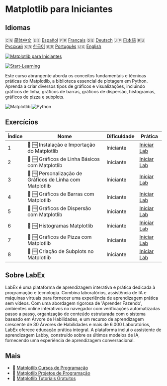 # Matplotlib para Iniciantes

## Idiomas

🇨🇳 [简体中文](README_zh.md) 🇪🇸 [Español](README_es.md) 🇫🇷 [Français](README_fr.md) 🇩🇪 [Deutsch](README_de.md) 🇯🇵 [日本語](README_ja.md) 🇷🇺 [Русский](README_ru.md) 🇰🇷 [한국어](README_ko.md) 🇧🇷 [Português](README_pt.md) 🇺🇸 [English](README.md) 

[![Matplotlib para Iniciantes](https://cover-creator.labex.io/matplotlib-for-beginners.png?lang=pt)](https://labex.io/pt/courses/matplotlib-for-beginners)

[![Start-Learning](https://img.shields.io/badge/Start-Learning-whitesmoke?style=for-the-badge)](https://labex.io/pt/courses/matplotlib-for-beginners)

Este curso abrangente aborda os conceitos fundamentais e técnicas práticas do Matplotlib, a biblioteca essencial de plotagem em Python. Aprenda a criar diversos tipos de gráficos e visualizações, incluindo gráficos de linha, gráficos de barras, gráficos de dispersão, histogramas, gráficos de pizza e subplots.

![Matplotlib](https://img.shields.io/badge/Matplotlib-whitesmoke?style=for-the-badge&logo=matplotlib)
![Python](https://img.shields.io/badge/Python-whitesmoke?style=for-the-badge&logo=python)


## Exercícios

|   Índice | Nome                                                     | Dificuldade   | Prática                                                                                                                      |
|----------|----------------------------------------------------------|---------------|------------------------------------------------------------------------------------------------------------------------------|
|        1 | 📖 🆓 Instalação e Importação do Matplotlib              | Iniciante     | <a target='_blank' href='https://labex.io/pt/tutorials/matplotlib-matplotlib-installation-and-import-596567'>Iniciar Lab</a> |
|        2 | 📖 🆓 Gráficos de Linha Básicos com Matplotlib           | Iniciante     | <a target='_blank' href='https://labex.io/pt/tutorials/matplotlib-matplotlib-basic-line-plots-596564'>Iniciar Lab</a>        |
|        3 | 📖 🆓 Personalização de Gráficos de Linha com Matplotlib | Iniciante     | <a target='_blank' href='https://labex.io/pt/tutorials/matplotlib-matplotlib-customizing-line-plots-596565'>Iniciar Lab</a>  |
|        4 | 📖 🆓 Gráficos de Barras com Matplotlib                  | Iniciante     | <a target='_blank' href='https://labex.io/pt/tutorials/matplotlib-matplotlib-bar-charts-596563'>Iniciar Lab</a>              |
|        5 | 📖 🆓 Gráficos de Dispersão com Matplotlib               | Iniciante     | <a target='_blank' href='https://labex.io/pt/tutorials/matplotlib-matplotlib-scatter-plots-596569'>Iniciar Lab</a>           |
|        6 | 📖 🆓 Histogramas Matplotlib                             | Iniciante     | <a target='_blank' href='https://labex.io/pt/tutorials/matplotlib-matplotlib-histograms-596566'>Iniciar Lab</a>              |
|        7 | 📖 🆓 Gráficos de Pizza com Matplotlib                   | Iniciante     | <a target='_blank' href='https://labex.io/pt/tutorials/matplotlib-matplotlib-pie-charts-596568'>Iniciar Lab</a>              |
|        8 | 📖 🆓 Criação de Subplots no Matplotlib                  | Iniciante     | <a target='_blank' href='https://labex.io/pt/tutorials/matplotlib-matplotlib-subplots-creation-596570'>Iniciar Lab</a>       |

## Sobre LabEx

LabEx é uma plataforma de aprendizagem interativa e prática dedicada à programação e tecnologia. Combina laboratórios, assistência de IA e máquinas virtuais para fornecer uma experiência de aprendizagem prática sem vídeos. Com uma abordagem rigorosa de 'Aprender Fazendo', ambientes online interativos no navegador com verificações automatizadas passo a passo, organização de conteúdo estruturada com o sistema baseado em Árvore de Habilidades, e um recurso de aprendizagem crescente de 30 Árvores de Habilidades e mais de 6.000 Laboratórios, LabEx oferece educação prática integral. A plataforma inclui o assistente de aprendizagem Labby, construído sobre os últimos modelos de IA, fornecendo uma experiência de aprendizagem conversacional.

## Mais

- 🔗 [Matplotlib Cursos de Programação](https://github.com/labex-labs/awesome-programming-courses)
- 🔗 [Matplotlib Projetos de Programação](https://github.com/labex-labs/awesome-programming-projects)
- 🔗 [Matplotlib Tutoriais Gratuitos](https://github.com/labex-labs/matplotlib-free-tutorials)


